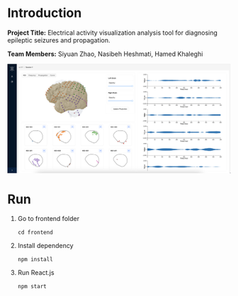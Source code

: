 # Introduction

**Project Title:** Electrical activity visualization analysis tool for diagnosing epileptic seizures and propagation.

**Team Members:** Siyuan Zhao, Nasibeh Heshmati, Hamed Khaleghi

<img src="./index.png">

# Run

1. Go to frontend folder

    ```shell
    cd frontend
    ```

2. Install dependency

    ```shell
    npm install
    ```

3. Run React.js

    ```shell
    npm start
    ```

